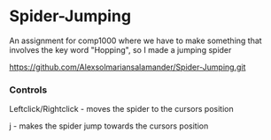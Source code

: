 # Spider-Jumping
An assignment for comp1000 where we have to make something that involves the key word "Hopping", so I made a jumping spider

https://github.com/Alexsolmariansalamander/Spider-Jumping.git

### Controls

Leftclick/Rightclick - moves the spider to the cursors position

j - makes the spider jump towards the cursors position
